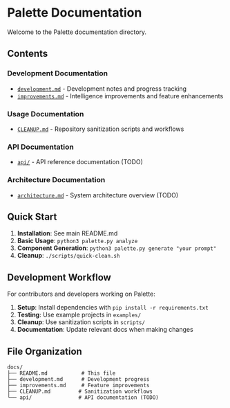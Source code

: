 # Palette Documentation

Welcome to the Palette documentation directory.

## Contents

### Development Documentation
- [`development.md`](./development.md) - Development notes and progress tracking
- [`improvements.md`](./improvements.md) - Intelligence improvements and feature enhancements

### Usage Documentation  
- [`CLEANUP.md`](./CLEANUP.md) - Repository sanitization scripts and workflows

### API Documentation
- [`api/`](./api/) - API reference documentation (TODO)

### Architecture Documentation
- [`architecture.md`](./architecture.md) - System architecture overview (TODO)

## Quick Start

1. **Installation**: See main README.md
2. **Basic Usage**: `python3 palette.py analyze`
3. **Component Generation**: `python3 palette.py generate "your prompt"`
4. **Cleanup**: `./scripts/quick-clean.sh`

## Development Workflow

For contributors and developers working on Palette:

1. **Setup**: Install dependencies with `pip install -r requirements.txt`
2. **Testing**: Use example projects in `examples/`
3. **Cleanup**: Use sanitization scripts in `scripts/`
4. **Documentation**: Update relevant docs when making changes

## File Organization

```
docs/
├── README.md           # This file
├── development.md      # Development progress
├── improvements.md     # Feature improvements
├── CLEANUP.md         # Sanitization workflows
└── api/               # API documentation (TODO)
```
